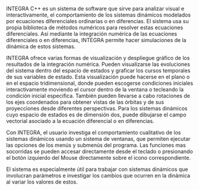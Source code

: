 INTEGRA C++ es un sistema de software que sirve para analizar visual e interactivamente, el comportamiento de los sistemas dinámicos modelados por ecuaciones diferenciales ordinarias o en diferencias. El sistema usa su propia biblioteca de métodos numéricos para resolver estas ecuaciones diferenciales. Así mediante la integración numérica de las ecuaciones diferenciales o en diferencias, INTEGRA permite hacer simulaciones de la dinámica de estos sistemas.

INTEGRA ofrece varias formas de visualización y despliegue gráfico de los resultados de la integración numérica. Pueden visualizarse las evoluciones del sistema dentro del espacio de estados y graficar los cursos temporales de sus variables de estado. Esta visualización puede hacerse en el plano o en el espacio tridimensional, donde pueden escogerse condiciones iniciales interactivamente moviendo el cursor dentro de la ventana o tecleando la condición inicial especifica. También pueden llevarse a cabo rotaciones de los ejes coordenados para obtener vistas de las órbitas y de sus proyecciones desde diferentes perspectivas. Para los sistemas dinámicos cuyo espacio de estados es de dimensión dos, puede dibujarse el campo vectorial asociado a la ecuación diferencial o en diferencias.

Con INTEGRA, el usuario investiga el comportamiento cualitativo de los sistemas dinámicos usando un sistema de ventanas, que permiten ejecutar las opciones de los menús y submenús del programa. Las funciones mas socorridas se pueden accesar directamente desde el teclado o presionando el botón izquierdo del Mouse directamente sobre el icono correspondiente.

El sistema es especialmente útil para trabajar con sistemas dinámicos que involucran parámetros e investigar los cambios que ocurren en la dinámica al variar los valores de estos. 

